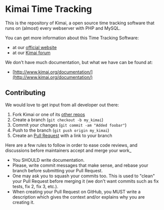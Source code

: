 Kimai Time Tracking
===================

This is the repository of Kimai, a open source time tracking software
that runs on (almost) every webserver with PHP and MySQL.

You can get more information about this Time Tracking Software:

* at our [official website](http://www.kimai.org)
* at our [Kimai forum](http://forum.kimai.org)

We don't have much documentation, but what we have can be found at:
* [http://www.kimai.org/documentation/](http://www.kimai.org/documentation/)

Contributing
------------

We would love to get input from all developer out there:

1. Fork Kimai or one of its [other repos][1]
2. Create a branch (`git checkout -b my_kimai`)
3. Commit your changes (`git commit -am "Added foobar"`)
4. Push to the branch (`git push origin my_kimai`)
5. Create an [Pull Request][2] with a link to your branch

Here are a few rules to follow in order to ease code reviews, and discussions before maintainers accept and merge your work_

* You SHOULD write documentation.
* Please, write commit messages that make sense, and rebase your branch before submitting your Pull Request.
* One may ask you to squash your commits too. This is used to "clean" your Pull Request before merging it (we don't want commits such as fix tests, fix 2, fix 3, etc.).
* When creating your Pull Request on GitHub, you MUST write a description which gives the context and/or explains why you are creating it.

[1]: https://github.com/kimai
[2]: https://github.com/kimai/kimai/pulls
